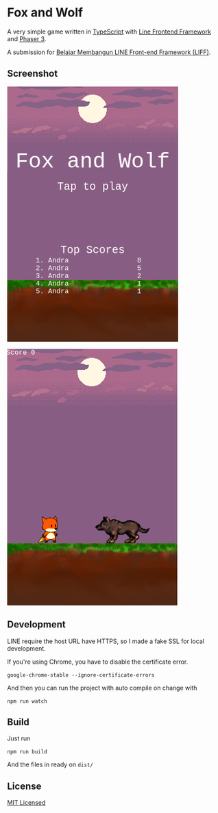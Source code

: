 # Fox and Wolf

A very simple game written in [TypeScript](https://www.typescriptlang.org/) with [Line Frontend Framework](https://developers.line.biz/en/docs/liff/overview/) and [Phaser 3](https://phaser.io/).

A submission for [Belajar Membangun LINE Front-end Framework (LIFF)](https://www.dicoding.com/academies/153).

## Screenshot

![Main menu](screenshot1.png)

![Game](screenshot2.png)

## Development

LINE require the host URL have HTTPS, so I made a fake SSL for local development.

If you're using Chrome, you have to disable the certificate error.

```
google-chrome-stable --ignore-certificate-errors
```

And then you can run the project with auto compile on change with

```
npm run watch
```

## Build

Just run

```
npm run build
```

And the files in ready on `dist/`

## License

[MIT Licensed](LICENSE)